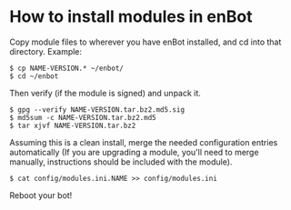 # How to install modules in enBot #

Copy module files to wherever you have enBot installed, and cd into that
directory. Example:
```
$ cp NAME-VERSION.* ~/enbot/
$ cd ~/enbot
```
Then verify (if the module is signed) and unpack it.
```
$ gpg --verify NAME-VERSION.tar.bz2.md5.sig
$ md5sum -c NAME-VERSION.tar.bz2.md5
$ tar xjvf NAME-VERSION.tar.bz2
```
Assuming this is a clean install, merge the needed configuration entries
automatically (If you are upgrading a module, you'll need to merge manually,
instructions should be included with the module).
```
$ cat config/modules.ini.NAME >> config/modules.ini
```
Reboot your bot!